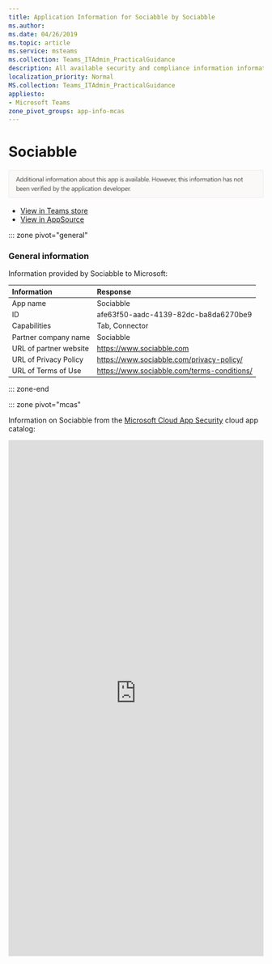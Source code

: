 ```yaml
---
title: Application Information for Sociabble by Sociabble
ms.author: 
ms.date: 04/26/2019
ms.topic: article
ms.service: msteams
ms.collection: Teams_ITAdmin_PracticalGuidance
description: All available security and compliance information information for Sociabble, its data handling policies, its Microsoft Cloud App Security app catalog information, and security/compliance information in the CSA STAR registry.
localization_priority: Normal
MS.collection: Teams_ITAdmin_PracticalGuidance
appliesto:
- Microsoft Teams
zone_pivot_groups: app-info-mcas
---
```

# Sociabble


<img alt="Non-attested image" src="./images/unattested.png" width="650"/>

* <a href="https://teams.microsoft.com/l/app/afe63f50-aadc-4139-82dc-ba8da6270be9" target="_blank">View in Teams store</a>
* <a href="https://appsource.microsoft.com/en-us/product/office/WA104381258" target="_blank">View in AppSource</a>

::: zone pivot="general"

### General information

Information provided by Sociabble to Microsoft:

| **Information** | **Response** |
|:----------------|:-------------|
| App name | Sociabble |
| ID | afe63f50-aadc-4139-82dc-ba8da6270be9 |
| Capabilities | Tab, Connector |
| Partner company name | Sociabble |
| URL of partner website | <https://www.sociabble.com> |
| URL of Privacy Policy | <https://www.sociabble.com/privacy-policy/> |
| URL of Terms of Use | <https://www.sociabble.com/terms-conditions/> |

::: zone-end


::: zone pivot="mcas"

Information on Sociabble from the [Microsoft Cloud App Security](https://www.microsoft.com/en-us/enterprise-mobility-security/cloud-app-security) cloud app catalog:

<iframe height='1020' title='Microsoft Cloud App Security Information' src='https://3ca685143b5b46b4b0e5266dadf2e97c.codepen.website/#/dashboard/28361' frameborder='no'  style='width: 100%;'>

<a href="https://3ca685143b5b46b4b0e5266dadf2e97c.codepen.website/#/dashboard/28361" target="_blank">View in a new tab</a>

::: zone-end

